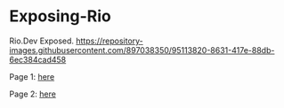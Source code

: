 # Exposing-Rio
Rio.Dev Exposed.
https://repository-images.githubusercontent.com/897038350/95113820-8631-417e-88db-6ec384cad458

Page 1: [here](https://github.com/Drixtec/Exposing-Rio/blob/main/Page%201/Page%201.md)

Page 2: [here](https://github.com/Drixtec/Exposing-Rio/blob/main/Page%202/Page%202.md)
